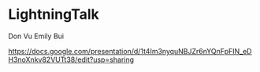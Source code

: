 # LightningTalk

Don Vu
Emily Bui

https://docs.google.com/presentation/d/1t4Im3nyquNBJZr6nYQnFpFIN_eDH3noXnkv82VUTt38/edit?usp=sharing
